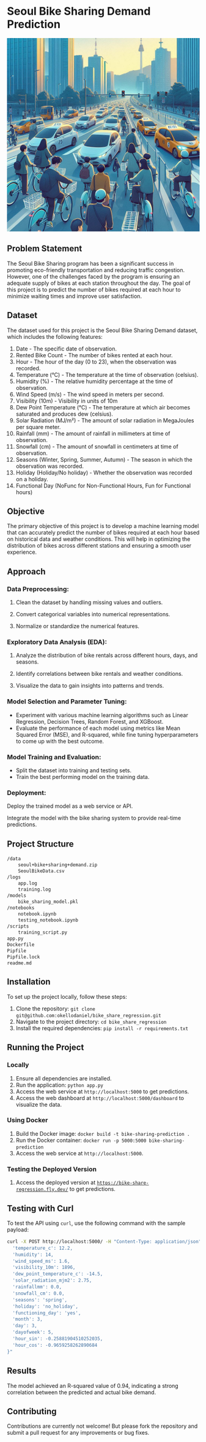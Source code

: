 # Seoul Bike Sharing Demand Prediction

![alt text](</images/Seoul Bike Sharing Demand Prediction project cover page, 4x3, height 1_2 of the width.png>)

## Problem Statement
The Seoul Bike Sharing program has been a significant success in promoting eco-friendly transportation and reducing traffic congestion. However, one of the challenges faced by the program is ensuring an adequate supply of bikes at each station throughout the day. The goal of this project is to predict the number of bikes required at each hour to minimize waiting times and improve user satisfaction.

## Dataset
The dataset used for this project is the Seoul Bike Sharing Demand dataset, which includes the following features:

1. Date - The specific date of observation.
2. Rented Bike Count - The number of bikes rented at each hour.
3. Hour - The hour of the day (0 to 23), when the observation was recorded.
4. Temperature (°C) - The temperature at the time of observation (celsius).
5. Humidity (%) - The relative humidity percentage at the time of observation.
6. Wind Speed (m/s) - The wind speed in meters per second.
7. Visibility (10m) - Visibility in units of 10m
8. Dew Point Temperature (°C) - The temperature at which air becomes saturated and produces dew (celsius).
9. Solar Radiation (MJ/m²) - The amount of solar radiation in MegaJoules per square meter.
10. Rainfall (mm) - The amount of rainfall in millimeters at time of observation.
11. Snowfall (cm) - The amount of snowfall in centimeters at time of observation.
12. Seasons (Winter, Spring, Summer, Autumn) - The season in which the observation was recorded.
13. Holiday (Holiday/No holiday) - Whether the observation was recorded on a holiday.
14. Functional Day (NoFunc for Non-Functional Hours, Fun for Functional hours)

## Objective
The primary objective of this project is to develop a machine learning model that can accurately predict the number of bikes required at each hour based on historical data and weather conditions. This will help in optimizing the distribution of bikes across different stations and ensuring a smooth user experience.

## Approach
### Data Preprocessing:

1. Clean the dataset by handling missing values and outliers.

2. Convert categorical variables into numerical representations.

3. Normalize or standardize the numerical features.

### Exploratory Data Analysis (EDA):

1. Analyze the distribution of bike rentals across different hours, days, and seasons.

2. Identify correlations between bike rentals and weather conditions.

3. Visualize the data to gain insights into patterns and trends.

### Model Selection and Parameter Tuning:
- Experiment with various machine learning algorithms such as Linear Regression, Decision Trees, Random Forest, and XGBoost.
- Evaluate the performance of each model using metrics like Mean Squared Error (MSE), and R-squared, while fine tuning hyperparameters to come up with the best outcome.

### Model Training and Evaluation:
- Split the dataset into training and testing sets.
- Train the best performing model on the training data.

### Deployment:

Deploy the trained model as a web service or API.

Integrate the model with the bike sharing system to provide real-time predictions.

## Project Structure
```
/data
    seoul+bike+sharing+demand.zip
    SeoulBikeData.csv
/logs
    app.log
    training.log
/models
    bike_sharing_model.pkl
/notebooks
    notebook.ipynb
    testing_notebook.ipynb
/scripts
    training_script.py
app.py
Dockerfile
Pipfile
Pipfile.lock
readme.md
```

## Installation
To set up the project locally, follow these steps:
1. Clone the repository: `git clone git@github.com:okellodaniel/bike_share_regression.git`
2. Navigate to the project directory: `cd bike_share_regression`
3. Install the required dependencies: `pip install -r requirements.txt`

## Running the Project
### Locally
1. Ensure all dependencies are installed.
2. Run the application: `python app.py`
3. Access the web service at `http://localhost:5000` to get predictions.
4. Access the web dashboard at `http://localhost:5000/dashboard` to visualize the data.

### Using Docker
1. Build the Docker image: `docker build -t bike-sharing-prediction .`
2. Run the Docker container: `docker run -p 5000:5000 bike-sharing-prediction`
3. Access the web service at `http://localhost:5000`.

### Testing the Deployed Version
1. Access the deployed version at [`https://bike-share-regression.fly.dev/`](`https://bike-share-regression.fly.dev/`) to get predictions.

## Testing with Curl
To test the API using `curl`, use the following command with the sample payload:
```bash
curl -X POST http://localhost:5000/ -H "Content-Type: application/json" -d "{
  'temperature_c': 12.2,
  'humidity': 14,
  'wind_speed_ms': 1.6,
  'visibility_10m': 1896,
  'dew_point_temperature_c': -14.5,
  'solar_radiation_mjm2': 2.75,
  'rainfallmm': 0.0,
  'snowfall_cm': 0.0,
  'seasons': 'spring',
  'holiday': 'no_holiday',
  'functioning_day': 'yes',
  'month': 3,
  'day': 3,
  'dayofweek': 5,
  'hour_sin': -0.25881904510252035,
  'hour_cos': -0.9659258262890684
}"
```

## Results
The model achieved an R-squared value of 0.94, indicating a strong correlation between the predicted and actual bike demand.

## Contributing
Contributions are currently not welcome! But please fork the repository and submit a pull request for any improvements or bug fixes.
